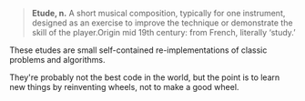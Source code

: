 >**Etude, n.**  A short musical composition, typically for one instrument, designed as an exercise to improve the technique or demonstrate the skill of the player.Origin mid 19th century: from French, literally ‘study.’

These etudes are small self-contained re-implementations of classic problems and algorithms.

They're probably not the best code in the world, but the point is to learn new things by reinventing wheels, not to make a good wheel.
